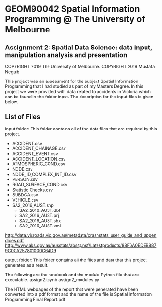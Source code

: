 # GEOM90042 Spatial Information Programming @ The University of Melbourne
## Assignment 2: Spatial Data Science: data input, manipulation analysis and presentation

COPYRIGHT 2019 The University of Melbourne.
COPYRIGHT 2019 Mustafa Neguib

This project was an assessment for the subject Spatial Information Programming that I had studied as part of my Masters Degree.
In this project we were provided with data related to accidents in Victoria which can be found in the folder input. The description for the 
input files is given below.

## List of Files
input folder: This folder contains all of the data files that are required by this project.
* ACCIDENT.csv
* ACCIDENT_CHAINAGE.csv
* ACCIDENT_EVENT.csv
* ACCIDENT_LOCATION.csv
* ATMOSPHERIC_COND.csv
* NODE.csv
* NODE_ID_COMPLEX_INT_ID.csv
* PERSON.csv
* ROAD_SURFACE_COND.csv
* Statistic Checks.csv
* SUBDCA.csv
* VEHICLE.csv
* SA2_2016_AUST.shp
	* SA2_2016_AUST.dbf
	* SA2_2016_AUST.prj
	* SA2_2016_AUST.shx
	* SA2_2016_AUST.xml


http://data.vicroads.vic.gov.au/metadata/crashstats_user_guide_and_appendices.pdf
http://www.abs.gov.au/ausstats/abs@.nsf/Latestproducts/88F6A0EDEB8879C0CA257801000C64D9

output folder: This folder contains all the files and data that this project generates as a result.

The following are the notebook and the module Python file that are executable.
assign2.ipynb
assign2_modules.py


The HTML webpages of the report that were generated have been converted into a pdf format and the name of the file is 
Spatial Information Programming Final Report.pdf